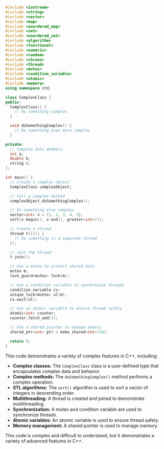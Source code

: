```c++
#include <iostream>
#include <string>
#include <vector>
#include <map>
#include <unordered_map>
#include <set>
#include <unordered_set>
#include <algorithm>
#include <functional>
#include <numeric>
#include <random>
#include <chrono>
#include <thread>
#include <mutex>
#include <condition_variable>
#include <atomic>
#include <memory>
using namespace std;

class ComplexClass {
public:
  ComplexClass() {
    // Do something complex
  }

  void doSomethingComplex() {
    // Do something even more complex
  }

private:
  // Complex data members
  int a;
  double b;
  string c;
};

int main() {
  // Create a complex object
  ComplexClass complexObject;

  // Call a complex method
  complexObject.doSomethingComplex();

  // Do something else complex
  vector<int> v = {1, 2, 3, 4, 5};
  sort(v.begin(), v.end(), greater<int>());

  // Create a thread
  thread t([]() {
    // Do something in a separate thread
  });

  // Join the thread
  t.join();

  // Use a mutex to protect shared data
  mutex m;
  lock_guard<mutex> lock(m);

  // Use a condition variable to synchronize threads
  condition_variable cv;
  unique_lock<mutex> ul(m);
  cv.wait(ul);

  // Use an atomic variable to ensure thread safety
  atomic<int> counter;
  counter.fetch_add(1);

  // Use a shared pointer to manage memory
  shared_ptr<int> ptr = make_shared<int>(10);

  return 0;
}
```

This code demonstrates a variety of complex features in C++, including:

* **Complex classes:** The `ComplexClass` class is a user-defined type that encapsulates complex data and behavior.
* **Complex methods:** The `doSomethingComplex()` method performs a complex operation.
* **STL algorithms:** The `sort()` algorithm is used to sort a vector of integers in descending order.
* **Multithreading:** A thread is created and joined to demonstrate multithreading.
* **Synchronization:** A mutex and condition variable are used to synchronize threads.
* **Atomic variables:** An atomic variable is used to ensure thread safety.
* **Memory management:** A shared pointer is used to manage memory.

This code is complex and difficult to understand, but it demonstrates a variety of advanced features in C++.